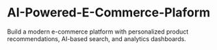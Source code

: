 # AI-Powered-E-Commerce-Plaform
Build a modern e-commerce platform with personalized product recommendations, AI-based search, and analytics dashboards.
